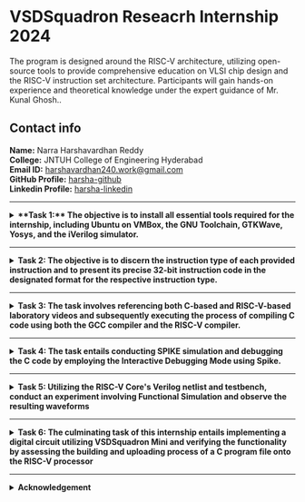 #  VSDSquadron Reseacrh Internship 2024

The program is designed around the RISC-V architecture, utilizing open-source tools to provide comprehensive education on VLSI chip design and the RISC-V instruction set architecture. Participants will gain hands-on experience and theoretical knowledge under the expert guidance of Mr. Kunal Ghosh..

## Contact info

**Name:** Narra Harshavardhan Reddy                                                                        
  **College:** JNTUH College of Engineering Hyderabad  
**Email ID:** harshavardhan240.work@gmail.com  
**GitHub Profile:** [harsha-github](https://github.com/harsha240yeager)           
 **Linkedin Profile:** [harsha-linkedin](https://www.linkedin.com/in/harsha240)

----------------------------------------------------------------------------------------------------------------

<details>
<summary><b>**Task 1:** The objective is to install all essential tools required for the internship, including Ubuntu on VMBox, the GNU Toolchain, GTKWave, Yosys, and the iVerilog simulator.</summary>   
<br>

# TASK 1

1.Download Oracle Virtual machine and allocated 4GB RAM,100GB HDD

2.Installation of Ubuntu 22.04 using Virtual Machine

3.Installation of RISC-V GNU Toolchain

4.Installation of Yosys

5.Installation of iverilog

6.Installation of gtkwave

1.Installation of Ubuntu 22.04 using Virtual Machine
![ubuntu](https://github.com/harsha240yeager/VSDSquadron_miniInternship/assets/105859299/1a138e13-08ee-4cf8-a065-c602d614e0ad)

2.Installation of RISC-V GNU Toolchain

```
$ sudo apt-get install autoconf automake autotools-dev curl python3 python3-pip libmpc-dev libmpfr-dev libgmp-dev gawk build-essential bison flex texinfo gperf libtool patchutils bc zlib1g-dev libexpat-dev ninja-build git cmake libglib2.0-dev libslirp-dev
$ git clone https://github.com/riscv/riscv-gnu-toolchain
$ ./configure --prefix=/opt/riscv make linux
```

![gnu2](https://github.com/harsha240yeager/VSDSquadron_miniInternship/assets/105859299/c14b6ee5-518e-4a20-8740-fb9a19262075)
![riscv-gnu-toolkit](https://github.com/harsha240yeager/VSDSquadron_miniInternship/assets/105859299/39ceff7a-b014-40bf-8900-6577f3cfc3fa)

3.Installation of Yosys
```
$ git clone https://github.com/YosysHQ/yosys.git

$ sudo apt install make

$ cd yosys

$ sudo apt-get install build-essential clang bison flex libreadline-dev gawk tcl-dev libffi-dev git graphviz xdot pkg-config python3 libboost-system-dev libboost-python-dev libboost-filesystem-dev zlib1g-dev
$ make config-gcc

$ make

$ sudo make install

$ Yosys
```
![yosys](https://github.com/harsha240yeager/VSDSquadron_miniInternship/assets/105859299/ba317979-8c27-4c37-9a07-38627512c916)

4.Installation of iverilog
```
$ sudo apt-get install iverilog 
```

![iverilog](https://github.com/harsha240yeager/VSDSquadron_miniInternship/assets/105859299/82746fbc-16d6-4d66-a0d6-771630cb0018)

5.Installation of gtkwave
```
$ sudo apt update

$ sudo apt install gtkwave
```

![gtkwave](https://github.com/harsha240yeager/VSDSquadron_miniInternship/assets/105859299/c00d0487-dfec-4f31-be8b-0cf29c2f9e57)

</details>

--------------------------------------------------------------------

<details>
<summary><b>Task 2:</b> The objective is to discern the instruction type of each provided instruction and to present its precise 32-bit instruction code in the designated format for the respective instruction type.</summary>

## TASK 2 

Identify instruction type and exact 32-bit instruction code in the instruction type format.
Below are instruction that are to be tested and simulated:-

![TEST_CASES](https://github.com/harsha240yeager/VSDSquadron_miniInternship/assets/105859299/e540fb6b-f426-4d80-9857-c9820e160110)


### Riscv Introduction 

![riscv](https://github.com/harsha240yeager/VSDSquadron_miniInternship/assets/105859299/b46ae3c4-bd84-4e16-af3f-e502d10f49f3)

In the world of computers, there's a new kid on the block called RISC-V. It's not like the other closed systems you might have heard of, like x86 or ARM. RISC-V is special because it's open to everyone. That means anyone can look at it, change it, or use it without having to pay money or follow strict rules.Risc-V follows a simple and modular approach called RISC, which stands for Reduced Instruction Set Computing. This just means it focuses on doing things in a straightforward way, without unnecessary complications. RISC-V has basic instructions for doing common tasks, like adding numbers together. But it also has extra options you can add if you need them, like handling decimals or doing advanced math.One cool thing about RISC-V is that it can be used in lots of different situations. Whether you're making a tiny computer for a smartwatch or a super-fast machine for scientific research, RISC-V can adapt to fit your needs.Another great thing about RISC-V is that it's open. That means companies and people can work together to make it better without worrying about getting locked into one company's way of doing things. This collaboration has led to lots of tools and gadgets being created that work with RISC-V.

#### RISCV Instruction set :

**RISC-V Instruction Format**  
1.Opcode (op): This field specifies the operation to be performed by the instruction. It determines the type of instruction, such as arithmetic, load/store, branch, or control transfer.
Destination Register (rd): This field identifies the register where the result of the operation will be stored. For instructions that don't produce a result (like branches or jumps), this field may be unused.

2.Source Register 1 (rs1): This field specifies the first source operand for the instruction. It typically contains data to e operated on, fetched from a register.

3.Source Register 2 (rs2): This field holds the second source operand for instructions that require two inputs. Like rs1, the data here comes from a register.

4.Immediate (imm): For instructions that involve immediate values (constants), this field holds the immediate value directly encoded within the instruction itself. The immediate value could represent a constant to be added, a memory offset, or a shift amount, among other possibilities.

5.Function Code (funct): In some instruction formats, particularly for extended instruction sets, this field may specify additional functionality or variant of the operation specified by the opcode.

6.Memory Address (addr): For load and store instructions, this field holds the memory address to be accessed. It's often calculated by adding an offset to a base address stored in a register.
The specific size and arrangement of these fields can vary depending on the instruction type and the RISC-V variant (e.g., RV32I, RV64I). Additionally, RISC-V supports a variety of instruction formats, including R-type (register-register), I-type (immediate), S-type (store), B-type (branch), U-type (upper immediate) and J-type(jump) each tailored for different types of operations and addressing modes.  

<img width="707" alt="1 " src="https://github.com/KeerthiPatil/VSDSQUADRON_MINI_INTERNSHIP/assets/167600409/66243587-505c-4fde-ada5-5c1d99089f9c">  

**1.R-Format :** instructions using 3 register inputs

  -add,xor,mul    -arithmetic/logical operations


**2.I-Format :** instructions with immediates, loads

  - addi, lw, jalr, slli


**3.S-Format :**  store instructionss

  -sw, sb


**4.B-Format :** branch instructions

  -beq, bge


**5.U-Format :** instructions with upper immediates

  -lui, auipc     —upper immediate is 20-bits


**6.J-Format :** jump instructions

  -jal


![Instruction_formats](https://github.com/harsha240yeager/VSDSquadron_miniInternship/assets/105859299/307dab17-2a41-4cce-a866-78a2cd60461d)

**All RISC32 R-format Instructions**
![r_format_inst](https://github.com/harsha240yeager/VSDSquadron_miniInternship/assets/105859299/90832efa-a6b7-4c7c-b7f0-38102a53b4fe)


**All RISC32 I-format Instructions**
![I_format_inst](https://github.com/harsha240yeager/VSDSquadron_miniInternship/assets/105859299/4c9eb893-424a-47df-87cc-d28f57934772)


**All RISC32 S-format Instructions**
![S_format_inst](https://github.com/harsha240yeager/VSDSquadron_miniInternship/assets/105859299/70b0d9be-2f7a-4222-aa1c-84667875ecf4)


**All RISC32 B-format Instructions**
![B_format_inst](https://github.com/harsha240yeager/VSDSquadron_miniInternship/assets/105859299/61ccd2dc-20b1-4323-9aa5-6ebe820c6f72)



##### Solved Instructions

**1.add r6,r2,r1 :-**
   Instruction type: R Type
   
   In R type instructions opcode=0110011,func7=0000000 . For add func3=000.The sum is stored in destination register r6 and r1,r2 are source registers .

   Decoding in binary format we get : r1=00001,r2=00010,r6=00110. 
   
   ![p1](https://github.com/harsha240yeager/VSDSquadron_miniInternship/assets/105859299/55f25feb-d181-42d5-b9a7-ff3ec73be434)

    
**2.sub r7,r1,r2 :-**
   Instruction type: R Type
   
   In R type instructions opcode=0110011,func7=0000000 . For sub func3=000.The sum is stored in destination register r7 and r2,r1 are source registers .
   
   Decoding in binary format we get : r1=00001,r2=00010,r7=00111.
   
   ![p2](https://github.com/harsha240yeager/VSDSquadron_miniInternship/assets/105859299/8e0dbd0d-c832-4532-b547-14c2f1ffe68c)

**3.and r8,r1,r3 :-**
   Instruction type: R Type
   
   In R type instructions opcode=0110011,func7=0000000 . For and func3=000.The sum is stored in destination register r8 and r1,r3 are source registers .
   
   Decoding in binary format we get : r1=00001,r3=00011,r8=01000.
   
   ![p3](https://github.com/harsha240yeager/VSDSquadron_miniInternship/assets/105859299/0a7770b9-0f84-4bc7-8142-bc5f7787dae3)

**4.or r9,r2,r5 :-**
   Instruction type: R Type
   
   In R type instructions opcode=0110011,func7=0000000 . For or func3=110.The sum is stored in destination register r9 and r2,r5 are source registers .
   
   Decoding in binary format we get : r5=00101,r2=00010,r9=01001.
   
   ![p4](https://github.com/harsha240yeager/VSDSquadron_miniInternship/assets/105859299/cb436340-0ef8-4296-a9a7-be765cf1263b)


**5.xor r10,r1,r4 :-**
   Instruction type: R Type
   
   In R type instructions opcode=0110011,func7=0000000 . For xor func3=100.The sum is stored in destination register r9 and r1,r4 are source registers .
   
   Decoding in binary format we get : r1=00001,r4=00100,r9=01001.

   ![p5](https://github.com/harsha240yeager/VSDSquadron_miniInternship/assets/105859299/9ee91326-dcbc-4c09-94b6-f3a2485a985e)

**6.slt r11,r2,r4 :-**
   Instruction type: R Type
   
   In R type instructions opcode=0110011,func7=0000000 . For slt func3=010.The sum is stored in destination register r11 and r4,r2 are source registers .
   
   Decoding in binary format we get : r4=00100,r2=00010,r11=01011.

   ![p6](https://github.com/harsha240yeager/VSDSquadron_miniInternship/assets/105859299/2b3c9c77-bdd0-460c-a2cd-83465268cae2)

**7.addi r12,r5.5 :-**
   Instruction type: I Type
   
   In I type instructions opcode=0010011 . For addi func3=000.
   
   Decoding in binary format we get :r5=00101,r12=01100,5=12'b000000000101

   ![p7](https://github.com/harsha240yeager/VSDSquadron_miniInternship/assets/105859299/c042a473-a86f-455e-a42c-0e9f82c320e0)

**8.sw r3,r1,2 :-**
   Instruction type: S Type
   
   In S type instructions opcode=0100011 . For sw func3=010.
   
   Decoding in binary format we get : r3=00011,r1=00001,2=7'b0000000|5'b00010.

   ![p8](https://github.com/harsha240yeager/VSDSquadron_miniInternship/assets/105859299/a668ec03-03f5-4110-884b-027d8c825205)

**9.lw r13,r1,2 :-**
   Instruction type: I Type
   
   In I type instructions opcode=0000011 . For lw func3=010.
   
   Decoding in binary format we get : r13=01101,r2=00001,2=12'b000000000010.

   ![p9](https://github.com/harsha240yeager/VSDSquadron_miniInternship/assets/105859299/ee56096d-3bec-4d6f-9e9e-12374ad3927d)
   

**10.beg r0,r0,15 :-**
   Instruction type: B Type
   
   In B type instructions involves conditional jumps based on certain conditions beign met.
   
   
  ![p10](https://github.com/harsha240yeager/VSDSquadron_miniInternship/assets/105859299/2bef1ca7-52dc-4bbf-bfd2-f3b3c6796722)

**11.bne r0,r1,20 :-**
   Instruction type: B Type
   
   In B type instructions involves conditional jumps based on certain conditions beign met.

   ![p11](https://github.com/harsha240yeager/VSDSquadron_miniInternship/assets/105859299/e8e74cce-743e-4cf1-82de-08a76dae89dc)

**12.sll r15,r1,r2(2) :-**
   Instruction type: R Type
   
   In R type instructions opcode=0110011,func7=0000000 . For sll func3=001.The sum is stored in destination register r15 and r1,r2(2) are source registers .
   
   Decoding in binary format we get : r1=00001,r2(2)=01000,r15=01111.

   ![r12](https://github.com/harsha240yeager/VSDSquadron_miniInternship/assets/105859299/eb285310-7ec9-4ad2-929f-bcc09e10cce6)

**13.srl r16,r14,r2(2) :-**
   Instruction type: R Type
   
   In R type instructions opcode=0110011,func7=0000000 . For srl func3=1011.The sum is stored in destination register r16 and r14,r2(2) are source registers .
   
   Decoding in binary format we get : r14=01110,r2(2)=01000,r16=10000.

   ![p13](https://github.com/harsha240yeager/VSDSquadron_miniInternship/assets/105859299/10b69184-494e-445a-a645-b920317f4636)

</details>

---------------------------------------------------

<details>
<summary><b>Task 3:</b> The task involves referencing both C-based and RISC-V-based laboratory videos and subsequently executing the process of compiling C code using both the GCC compiler and the RISC-V compiler.</summary>
  
 # Task 3

  Refer to C based Lab video and RISC-V based lab videos. Complete exact steps on your machine. Upload snapshot of compiled C code and RISC-V Objdmp on your GitHub repo.
```
$ leafpad sum1ton.c &

```

  ![s1](https://github.com/harsha240yeager/VSDSquadron_miniInternship/assets/105859299/63762f9d-6eba-47e4-ad2a-76db794c7e19)

```
 $ gcc sum1ton.c
  
 $ ./a.out

  ```

  ![s2](https://github.com/harsha240yeager/VSDSquadron_miniInternship/assets/105859299/2ff7ab64-28bf-4965-918c-e12ba6ec3d4c)
```
 $ riscv64-unknown-elf-gcc -O1 -mabi=lp64 -march=rv64i -o sum1ton.o sum1ton.c
```
  ![s3](https://github.com/harsha240yeager/VSDSquadron_miniInternship/assets/105859299/7e0c5a14-f0ad-4ce3-a825-5bd04da58d2f)
  
  ![s4](https://github.com/harsha240yeager/VSDSquadron_miniInternship/assets/105859299/e307770c-6327-431c-acf2-be81eebd1beb)
```
 $ riscv64-unknown-elf-objdump -d sum1ton.o
  
 $ riscv64-unknown-elf-objdump -d sum1ton.o | less

```
![s5](https://github.com/harsha240yeager/VSDSquadron_miniInternship/assets/105859299/16899512-5120-477a-9e38-638ce2c1acf9)

</details>

-------------------------------------------------

<details>
<summary><b>Task 4:</b> The task entails conducting SPIKE simulation and debugging the C code by employing the Interactive Debugging Mode using Spike.</summary>


# TASK 4

SPIKE Simulation and observation with -O1 and -Ofast. Upload snapshot of compiled C Code, RISC-V Objdmp with above options on your GitHub repo

**Spike installation**
```
$ git clone https://github.com/riscv/riscv-isa-sim.git      
$ cd riscv-isa-sim    
$ mkdir build  
$ cd build  
$ ../configure --prefix=/opt/riscv
$ sudo apt-get install device-tree-compiler
$ make  
$ sudo apt update  
$ sudo apt install g++-8  
$ make CXX=g++-8  
$ sudo make install  
$ echo 'export PATH=$PATH:/opt/riscv/bin' >> ~/.bashrc  
$ source ~/.bashrc
```

**pk installation**
```
$ git clone https://github.com/riscv/riscv-pk.git    
$ cd riscv-pk    
$ mkdir build    
$ cd build      
$ ../configure --prefix=/home/vsduser/riscv --host=riscv64-unknown-elf --with-arch=rv64gc    
$ make    
$ sudo make install
```

**Commands which provide output of sum of numbers from 1 to n using gcc compiler**
```
$ riscv64-unknown-elf-gcc -Ofast -mabi=lp64 -march=rv64i -o sum1ton.o sum1ton.c
$ gcc sum1ton.c
$ ./a.out
```

**Debugging the C code using spike**

```
$ spike pk sum1ton.o
$ spike -d pk sum1ton.o
until pc 0 100b0 (program counter(PC) to run till the starting address of the "main" which is 100b0)
```
![spike](https://github.com/harsha240yeager/VSDSquadron_miniInternship/assets/105859299/c0d8f4ad-6581-4352-b905-f8317a6ca277)

</details>

----------------------------------------

<details>
<summary><b>Task 5:</b> 
Utilizing the RISC-V Core's Verilog netlist and testbench, conduct an experiment involving Functional Simulation and observe the resulting waveforms</summary>  
<br>

# TASK 5

Use this RISC-V Core Verilog netlist and testbench for functional simulation experiment. Upload waveform snapshots for the commands on your GitHub.

**Initial steps to follow**
```
$ git clone https://github.com/harsha240yeager/VSDSquadron_miniInternship.git
$ cd VSDSquadron-miniInternship
$ iverilog -o VSDSquadron-miniInternship iv_gt.v iv_gt_tb.v
$ vvp VSDSquadron-miniInternship
$ gtkwave iv_gt.vcd
```

![gt1](https://github.com/harsha240yeager/VSDSquadron_miniInternship/assets/105859299/3caff867-32f1-4133-9c3c-879ba544830b)

![gt2](https://github.com/harsha240yeager/VSDSquadron_miniInternship/assets/105859299/5101c87d-665d-482e-9f85-22bd44348170)

![gtk1](https://github.com/harsha240yeager/VSDSquadron_miniInternship/assets/105859299/865dcf39-6ef8-4d30-9181-2856bcef5b0e)

## Instrunctions present in the Design file defined with specific Hexadecimal number

![i1](https://github.com/harsha240yeager/VSDSquadron_miniInternship/assets/105859299/7b37f799-0843-4b94-ae27-c0518254cce2)

### Specified Instruction set Outputs

IR - 32 bit Instruction , RD - Destination Register , A & B - Source Registers , ALUOUT - Output

**Instruction 1 -: ADD R6, R2, R1**

![ii1](https://github.com/harsha240yeager/VSDSquadron_miniInternship/assets/105859299/8f4e9bd9-143d-4119-b03a-5228897330dd)


**Instruction 2 -: SUB R7, R1, R2**

![ii2](https://github.com/harsha240yeager/VSDSquadron_miniInternship/assets/105859299/29384d45-e6fa-4f8b-93c5-3278dd71715e)



**Instruction 3 -: AND R8, R1, R3**

![ii3](https://github.com/harsha240yeager/VSDSquadron_miniInternship/assets/105859299/d4e58ed2-79d9-4918-be66-ed266eda4362)



**Instruction 4 -: OR R9, R2, R5**

![ii4](https://github.com/harsha240yeager/VSDSquadron_miniInternship/assets/105859299/2f32754c-4f3a-4e1c-a78d-c702cac4209c)


**Instruction 5 -: XOR R10, R1, R4**

![ii5](https://github.com/harsha240yeager/VSDSquadron_miniInternship/assets/105859299/69ebcb8f-da98-47d0-bedd-e2cf7e1db8f0)


**Instruction 6 -: SLT R1, R2, R4**

![ii6](https://github.com/harsha240yeager/VSDSquadron_miniInternship/assets/105859299/d28813a5-9e44-4b01-915e-3175404f8685)

**Instruction 7 -: ADDI R12, R4, 5**

![ii7](https://github.com/harsha240yeager/VSDSquadron_miniInternship/assets/105859299/d82b9f65-70f3-4c8b-8328-1e67c17d96dd)


**Instruction 8 -: BEQ R0, R0, 15**

![ii8](https://github.com/harsha240yeager/VSDSquadron_miniInternship/assets/105859299/ca6c5fa8-886a-42d7-aefd-9335e451d05d)


**Instruction 9 -: LW R13,R1,2**

![ii9](https://github.com/harsha240yeager/VSDSquadron_miniInternship/assets/105859299/172c880f-7964-47cc-b80d-b0b61fcbdfcf)


**Instruction 10 -: SW R3,R1,2**

![ii10](https://github.com/harsha240yeager/VSDSquadron_miniInternship/assets/105859299/831ab3f9-3772-4baf-af73-847a48d0a12d)


</details>  

--------------------------------------------------------------- 

<details>
<summary><b>Task 6:</b> The culminating task of this internship entails implementing a digital circuit utilizing VSDSquadron Mini and verifying the functionality by assessing the building and uploading process of a C program file onto the RISC-V processor</summary> 


## Implementing Full Subtractor using VSDSquadron Mini  
  
### **Overview**  
This project involves the implementation of a Full Subtractor combinational circuit using VSDSquadron Mini, a RISCV based SoC development kit. Full Subtractor is an essential component in digital electronics, commonly employed in designing n-bit Subtracter circuits. A full subtractor circuit is a digital circuit that subtracts two binary digits and a borrow-in digit to produce a difference and borrow-out digit. It serves as a crucial element in digital circuits performing subtraction operations. This project showcases the practical application of digital logic and RISC-V architecture in executing arithmetic operations. It demonstrates the process of reading and writing binary data through GPIO pins, implementing the operation of full subtractor through digital logic gates simulated using PlatformIO IDE, and displaying the outputs using LEDs. 

![sub1](https://github.com/harsha240yeager/VSDSquadron_miniInternship/assets/105859299/cdd4837d-b41b-4636-89f7-647d3045633a)

  
### **Components Required**  
* VSDSquadron Mini  
* Push Buttons for Input of binary data  
* 2 LEDs for displaying the Output  
* Breadboard  
* Jumper Wires  
* VS Code for Software Development  
* PlatformIO multi framework professional IDE

### **Logical Diagram and Expressions**

![sub_l](https://github.com/harsha240yeager/VSDSquadron_miniInternship/assets/105859299/9cec7e1d-50b8-4051-8112-ae5d428f4c98)

---

D   = (A XOR B) XOR Bin
    
    = A’B’Bin + A’BBin’ + AB’Bin’ + ABBin
   
    = Bin(A’B’ + AB)  + Bin’(AB’ + A’B)
    
    = Bin( A XNOR B) + Bin’(A XOR B)
    
    = Bin (A XOR B)’  +  Bin’(A XOR B)
    
    = Bin XOR (A XOR B)
    
    = (A XOR B) XOR Bin

 Bout= A’Bin + A’B + BBin
 
     = A’B’Bin + A’BBin’ + A’BBin + ABBin      
    
     = A’B’Bin +A’BBin’ + A’BBin + A’BBin + A’BBin + ABBin
     
     = A’Bin(B + B’) + A’B(Bin + Bin’) + BBin(A + A’)
     
     = A’Bin + A’B + BBin
---     
  
### **Hardware Connections**  
* **Input:** Three input of single bit are connected to the GPIO pins of VSDSquadron Mini via push buttons mounted on the breadboard.  
* **Outputs:** Two LEDs are connected to display the result of Full Subtractor.   
  
### **Truth Table to Verify the Full Adder**  

![sub_truth](https://github.com/harsha240yeager/VSDSquadron_miniInternship/assets/105859299/5ec2821d-c295-4eee-badb-1e8b0a0df4f6)

    
### Program  
```
// Full Subtractor Implementation

// Included the required header files
#include <stdio.h>
#include <debug.h>
#include <ch32v00x.h>

// Defining the Logic Gate Functions
int and(int bit1, int bit2)
{
    int out = bit1 & bit2;
    return out;
}
int or(int bit1, int bit2)
{
    int out = bit1 | bit2;
    return out;
}
int xor(int bit1, int bit2)
{
    int out = bit1 ^ bit2;
    return out;
}
int not(int bit)
{
    int out = ~bit & 1; // Ensuring only the least significant bit is considered
    return out;
}

// Configuring GPIO Pins
void GPIO_Config(void)
{
    GPIO_InitTypeDef GPIO_InitStructure = {0}; // structure variable used for GPIO configuration
    RCC_APB2PeriphClockCmd(RCC_APB2Periph_GPIOD, ENABLE); // to enable the clock for port D
    RCC_APB2PeriphClockCmd(RCC_APB2Periph_GPIOC, ENABLE); // to enable the clock for port C
    
    // Input Pins Configuration
    GPIO_InitStructure.GPIO_Pin = GPIO_Pin_1 | GPIO_Pin_2 | GPIO_Pin_3;
    GPIO_InitStructure.GPIO_Mode = GPIO_Mode_IPU; // Defined as Input Type with pull-up
    GPIO_Init(GPIOD, &GPIO_InitStructure);

    // Output Pins Configuration
    GPIO_InitStructure.GPIO_Pin = GPIO_Pin_4 | GPIO_Pin_5;
    GPIO_InitStructure.GPIO_Mode = GPIO_Mode_Out_PP; // Defined Output Type
    GPIO_InitStructure.GPIO_Speed = GPIO_Speed_50MHz; // Defined Speed
    GPIO_Init(GPIOC, &GPIO_InitStructure);
}

// The MAIN function responsible for the execution of the program
int main()
{
    uint8_t A, B, Bin, Diff, Bout; // Declared the required variables
    uint8_t p, q, r; 
    NVIC_PriorityGroupConfig(NVIC_PriorityGroup_2);
    SystemCoreClockUpdate();
    Delay_Init();
    GPIO_Config();

    while(1)
    {
        A = GPIO_ReadInputDataBit(GPIOD, GPIO_Pin_1);
        B = GPIO_ReadInputDataBit(GPIOD, GPIO_Pin_2);
        Bin = GPIO_ReadInputDataBit(GPIOD, GPIO_Pin_3);
        
        // Full Subtractor Logic
        Diff = xor(xor(A, B), Bin); // Difference = A ⊕ B ⊕ Bin
        p = and(not(A), B); // p = A' B
        q = and(B, Bin); // q = B Bin
        r = and(not(A), Bin); // r = A' Bin
        Bout = or(or(p, q), r); // Borrow out = A' B + B Bin + A' Bin

        // Write the Difference output
        if(Diff == 1)
        {
            GPIO_WriteBit(GPIOC, GPIO_Pin_4, RESET); // LED on for Difference = 1
        }
        else
        {
            GPIO_WriteBit(GPIOC, GPIO_Pin_4, SET); // LED off for Difference = 0
        }

        // Write the Borrow output
        if(Bout == 1)
        {
            GPIO_WriteBit(GPIOC, GPIO_Pin_5, RESET); // LED on for Borrow out = 1
        }
        else
        {
            GPIO_WriteBit(GPIOC, GPIO_Pin_5, SET); // LED off for Borrow out = 0
        }
    }
}
                                                                                              
```  

### Application Video  

[Video link](https://drive.google.com/file/d/1pPG_-_EH2geWBX1sQKpaL642XB0bNlLJ/view?usp=sharing)

</details>

--------------------------------------------------------------

<details>
<summary>Acknowledgement</summary>
<br>

>*I extend my heartfelt gratitude to Kunal Ghosh Sir for providing an exceptional internship experience focused on RISC-V Architecture using VSDSquadron Mini. This opportunity has enabled me to delve into the realm of RISC-V with enthusiasm, serving as an invaluable kickstart to my journey. I have cherished every moment of this internship program and am immensely grateful to VLSI System Design for offering such an extraordinary research internship opportunity.*  

</details>




